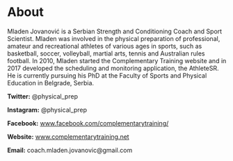 # About

Mladen Jovanović is a Serbian Strength and Conditioning Coach and Sport Scientist. Mladen was involved in the physical preparation of professional, amateur and recreational athletes of various ages in sports, such as basketball, soccer, volleyball, martial arts, tennis and Australian rules football. In 2010, Mladen started the Complementary Training website and in 2017 developed the scheduling and monitoring application, the AthleteSR. He is currently pursuing his PhD at the Faculty of Sports and Physical Education in Belgrade, Serbia. 

**Twitter:** \@physical_prep

**Instagram:** \@physical_prep

**Facebook:** www.facebook.com/complementarytraining/

**Website:** www.complementarytraining.net

**Email:** coach.mladen.jovanovic\@gmail.com
